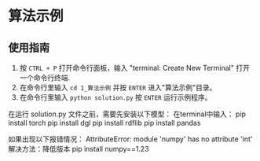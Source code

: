 # 算法示例

## 使用指南

1. 按 `CTRL + P` 打开命令行面板，输入 "terminal: Create New Terminal" 打开一个命令行终端.
2. 在命令行里输入 `cd 1_算法示例` 并按 `ENTER` 进入"算法示例"目录。
3. 在命令行里输入 `python solution.py` 按 `ENTER` 运行示例程序。

在运行 solution.py 文件之前，需要先安装以下模型：
在terminal中输入：
pip install torch
pip install dgl
pip install rdflib
pip install pandas

如果出现以下报错情况：
AttributeError: module 'numpy' has no attribute 'int'
解决方法：降低版本
pip install numpy==1.23

